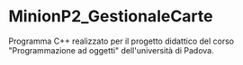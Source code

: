 # MinionP2_GestionaleCarte
Programma C++ realizzato per il progetto didattico del corso "Programmazione ad oggetti" dell'università di Padova.
